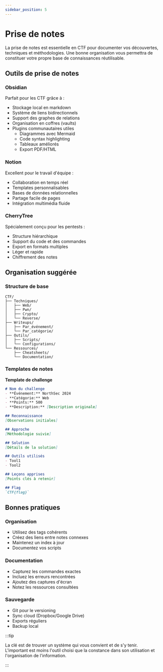 ```yaml
---
sidebar_position: 5
---
```

# Prise de notes

La prise de notes est essentielle en CTF pour documenter vos découvertes, techniques et méthodologies. Une bonne organisation vous permettra de constituer votre propre base de connaissances réutilisable.

## Outils de prise de notes

### Obsidian
Parfait pour les CTF grâce à :
- Stockage local en markdown
- Système de liens bidirectionnels
- Support des graphes de relations
- Organisation en coffres (vaults)
- Plugins communautaires utiles
  - Diagrammes avec Mermaid
  - Code syntax highlighting 
  - Tableaux améliorés
  - Export PDF/HTML

### Notion
Excellent pour le travail d'équipe :
- Collaboration en temps réel
- Templates personnalisables
- Bases de données relationnelles
- Partage facile de pages
- Intégration multimédia fluide

### CherryTree
Spécialement conçu pour les pentests :
- Structure hiérarchique
- Support du code et des commandes
- Export en formats multiples
- Léger et rapide
- Chiffrement des notes

## Organisation suggérée

### Structure de base
```
CTF/
├── Techniques/
│   ├── Web/
│   ├── Pwn/
│   ├── Crypto/
│   └── Reverse/
├── Writeups/
│   ├── Par_événement/
│   └── Par_catégorie/
├── Outils/
│   ├── Scripts/
│   └── Configurations/
└── Ressources/
    ├── Cheatsheets/
    └── Documentation/
```

### Templates de notes

**Template de challenge**
```markdown
# Nom du challenge
- **Événement:** NorthSec 2024
- **Catégorie:** Web
- **Points:** 500
- **Description:** [Description originale]

## Reconnaissance
[Observations initiales]

## Approche
[Méthodologie suivie]

## Solution
[Détails de la solution]

## Outils utilisés
- Tool1
- Tool2

## Leçons apprises
[Points clés à retenir]

## Flag
`CTF{flag}`
```

## Bonnes pratiques

### Organisation
- Utilisez des tags cohérents
- Créez des liens entre notes connexes
- Maintenez un index à jour
- Documentez vos scripts

### Documentation
- Capturez les commandes exactes
- Incluez les erreurs rencontrées
- Ajoutez des captures d'écran
- Notez les ressources consultées

### Sauvegarde
- Git pour le versioning
- Sync cloud (Dropbox/Google Drive)
- Exports réguliers
- Backup local

:::tip

La clé est de trouver un système qui vous convient et de s'y tenir. L'important est moins l'outil choisi que la constance dans son utilisation et l'organisation de l'information.

:::